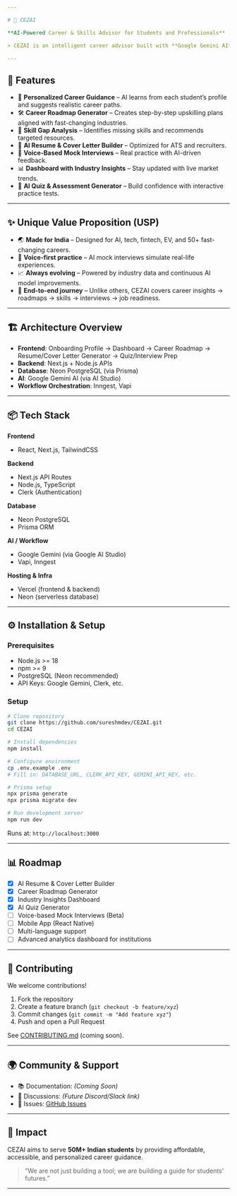 ```yaml
---

# 🤖 CEZAI

**AI-Powered Career & Skills Advisor for Students and Professionals**

> CEZAI is an intelligent career advisor built with **Google Gemini AI** to guide students from confusion to clarity. It offers personalized career paths, step-by-step upskilling roadmaps, industry insights, and AI-powered preparation tools — all in one platform.

---
```


## 🚀 Features

* 🎯 **Personalized Career Guidance** – AI learns from each student’s profile and suggests realistic career paths.
* 🛠️ **Career Roadmap Generator** – Creates step-by-step upskilling plans aligned with fast-changing industries.
* 🧠 **Skill Gap Analysis** – Identifies missing skills and recommends targeted resources.
* 📝 **AI Resume & Cover Letter Builder** – Optimized for ATS and recruiters.
* 🎤 **Voice-Based Mock Interviews** – Real practice with AI-driven feedback.
* 📊 **Dashboard with Industry Insights** – Stay updated with live market trends.
* 🧩 **AI Quiz & Assessment Generator** – Build confidence with interactive practice tests.

---

## ✨ Unique Value Proposition (USP)

* 🌏 **Made for India** – Designed for AI, tech, fintech, EV, and 50+ fast-changing careers.
* 🎤 **Voice-first practice** – AI mock interviews simulate real-life experiences.
* 📈 **Always evolving** – Powered by industry data and continuous AI model improvements.
* 🔄 **End-to-end journey** – Unlike others, CEZAI covers career insights → roadmaps → skills → interviews → job readiness.

---

## 🏗️ Architecture Overview  

- **Frontend**: Onboarding Profile → Dashboard → Career Roadmap → Resume/Cover Letter Generator → Quiz/Interview Prep  
- **Backend**: Next.js + Node.js APIs  
- **Database**: Neon PostgreSQL (via Prisma)  
- **AI**: Google Gemini AI (via AI Studio)  
- **Workflow Orchestration**: Inngest, Vapi  


---

## 📦 Tech Stack

**Frontend**

* React, Next.js, TailwindCSS

**Backend**

* Next.js API Routes
* Node.js, TypeScript
* Clerk (Authentication)

**Database**

* Neon PostgreSQL
* Prisma ORM

**AI / Workflow**

* Google Gemini (via Google AI Studio)
* Vapi, Inngest

**Hosting & Infra**

* Vercel (frontend & backend)
* Neon (serverless database)

---

## ⚙️ Installation & Setup

### Prerequisites

* Node.js >= 18
* npm >= 9
* PostgreSQL (Neon recommended)
* API Keys: Google Gemini, Clerk, etc.

### Setup

```bash
# Clone repository
git clone https://github.com/sureshmdev/CEZAI.git
cd CEZAI

# Install dependencies
npm install

# Configure environment
cp .env.example .env
# Fill in: DATABASE_URL, CLERK_API_KEY, GEMINI_API_KEY, etc.

# Prisma setup
npx prisma generate
npx prisma migrate dev

# Run development server
npm run dev
```

Runs at: `http://localhost:3000`


---

## 📊 Roadmap

* [x] AI Resume & Cover Letter Builder
* [x] Career Roadmap Generator
* [x] Industry Insights Dashboard
* [x] AI Quiz Generator
* [ ] Voice-based Mock Interviews (Beta)
* [ ] Mobile App (React Native)
* [ ] Multi-language support
* [ ] Advanced analytics dashboard for institutions

---

## 🤝 Contributing

We welcome contributions!

1. Fork the repository
2. Create a feature branch (`git checkout -b feature/xyz`)
3. Commit changes (`git commit -m "Add feature xyz"`)
4. Push and open a Pull Request

See [CONTRIBUTING.md](CONTRIBUTING.md) (coming soon).

---

## 🌍 Community & Support

* 📚 Documentation: *(Coming Soon)*
* 💬 Discussions: *(Future Discord/Slack link)*
* 🐛 Issues: [GitHub Issues](https://github.com/sureshmdev/CEZAI/issues)

---

## 🎯 Impact

CEZAI aims to serve **50M+ Indian students** by providing affordable, accessible, and personalized career guidance.

> “We are not just building a tool; we are building a guide for students’ futures.”

---